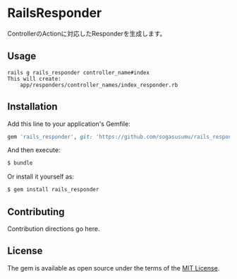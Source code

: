# RailsResponder
ControllerのActionに対応したResponderを生成します。

## Usage
    rails g rails_responder controller_name#index
    This will create:
        app/responders/controller_names/index_responder.rb

## Installation
Add this line to your application's Gemfile:

```ruby
gem 'rails_responder', git: 'https://github.com/sogasusumu/rails_responder'
```

And then execute:
```bash
$ bundle
```

Or install it yourself as:
```bash
$ gem install rails_responder
```

## Contributing
Contribution directions go here.

## License
The gem is available as open source under the terms of the [MIT License](https://opensource.org/licenses/MIT).
